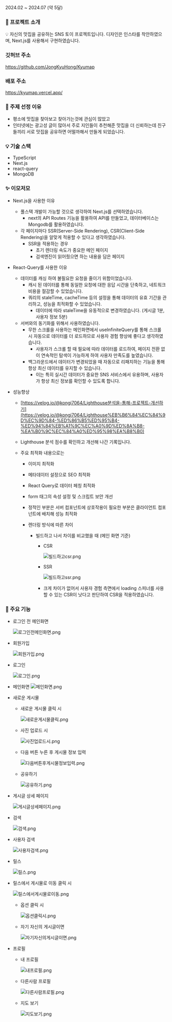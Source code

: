 2024.02 ~ 2024.07 (약 5달)

### 🎉 프로젝트 소개

<aside>
💡 자신의 맛집을 공유하는 SNS 토이 프로젝트입니다.
디자인은 인스타를 착안하였으며, Next.js를 사용해서 구현하였습니다.

</aside>

### 깃허브 주소

https://github.com/JongKyuHong/Kyumap

### 배포 주소

https://kyumap.vercel.app/

### 🎨 주제 선정 이유

- 평소에 맛집을 찾아보고 찾아가는것에 관심이 많았고
- 인터넷에는 광고성 글이 많아서 주로 지인들이 추천해준 맛집을 더 신뢰하는데 친구들끼리 서로 맛집을 공유하면 어떨까해서 만들게 되었습니다.

### 💡 기술 스택

- TypeScript
- Next.js
- react-query
- MongoDB

### ✨ 이모저모

- Next.js을 사용한 이유
  - 풀스택 개발이 가능할 것으로 생각하여 Next.js를 선택하였습니다.
    - next의 API Routes 기능을 활용하여 API를 만들었고, 데이터베이스는 Mongodb를 활용하였습니다.
  - 각 페이지마다 SSR(Server-Side Rendering), CSR(Client-Side Rendering)을 알맞게 적용할 수 있다고 생각하였습니다.
    - SSR을 적용하는 경우
      - 초기 렌더링 속도가 중요한 메인 페이지
      - 검색엔진이 읽어줬으면 하는 내용을 담은 페이지
- React-Query를 사용한 이유
  - 데이터를 캐싱 하여 불필요한 요청을 줄이기 위함이었습니다.
    - 캐시 된 데이터를 통해 동일한 요청에 대한 응답 시간을 단축하고, 네트워크 비용을 절감할 수 있었습니다.
    - 쿼리의 staleTime, cacheTime 등의 설정을 통해 데이터의 유효 기간을 관리하고, 성능을 최적화할 수 있었습니다.
      - 데이터에 따라 staleTime을 유동적으로 변경하였습니다. (게시글 1분, 사용자 정보 5분)
  - 서버와의 동기화를 위해서 사용하였습니다.
    - 무한 스크롤을 사용하는 메인화면에서 useInfiniteQuery를 통해 스크롤 시 자동으로 데이터를 더 로드하므로 사용자 경험 향상에 좋다고 생각하였습니다.
      - 사용자가 스크롤 할 때 필요에 따라 데이터를 로드하여, 페이지 전환 없이 연속적인 탐색이 가능하게 하여 사용자 만족도를 높였습니다.
    - 백그라운드에서 데이터가 변경되었을 때 자동으로 리패치하는 기능을 통해 항상 최신 데이터를 유지할 수 있습니다.
      - 이는 특히 실시간 데이터가 중요한 SNS 서비스에서 유용하며, 사용자가 항상 최신 정보를 확인할 수 있도록 합니다.
- 성능향상

  - [https://velog.io/@kongi7064/Lighthouse분석을-통해-프로젝트-개선하기](https://velog.io/@kongi7064/Lighthouse%EB%B6%84%EC%84%9D%EC%9D%84-%ED%86%B5%ED%95%B4-%ED%94%84%EB%A1%9C%EC%A0%9D%ED%8A%B8-%EA%B0%9C%EC%84%A0%ED%95%98%EA%B8%B0)
  - Lighthouse 분석 점수를 확인하고 개선해 나간 기록입니다.
  - 주요 최적화 내용으로는

    - 이미지 최적화
    - 메타데이터 설정으로 SEO 최적화
    - React Query로 데이터 페칭 최적화
    - form 태그의 속성 설정 및 스크립트 보안 개선
    - 정적인 부분은 서버 컴포넌트에 상호작용이 필요한 부분은 클라이언트 컴포넌트에 배치해 성능 최적화
    - 렌더링 방식에 따른 차이

      - 빌드하고 나서 차이를 비교했을 때 (메인 화면 기준)

        - CSR

          ![빌드하고csr.png](/kyumap/public/빌드하고csr.png)

        - SSR

          ![빌드하고ssr.png](/kyumap/public/빌드하고ssr.png)

        - 크게 차이가 없어서 사용자 경험 측면에서 loading 스피너를 사용할 수 있는 CSR이 낫다고 판단하여 CSR을 적용하였습니다.

### 📌 주요 기능

- 로그인 전 메인화면

  ![로그인전메인화면.png](/kyumap/public/로그인전메인화면.png)

- 회원가입

  ![회원가입.png](/kyumap/public/회원가입.png)

- 로그인

  ![로그인.png](/kyumap/public/로그인.png)

- 메인화면
  ![메인화면.png](/kyumap/public/메인화면.png)

- 새로운 게시물

  - 새로운 게시물 클릭 시

    ![새로운게시물클릭.png](/kyumap/public/새로운게시물클릭.png)

  - 사진 업로드 시

    ![사진업로드시.png](/kyumap/public/사진업로드시.png)

  - 다음 버튼 누른 후 게시물 정보 입력

    ![다음버튼후게시물정보입력.png](/kyumap/public/다음버튼후게시물정보입력.png)

  - 공유하기

    ![공유하기.png](/kyumap/public/공유하기.png)

- 게시글 상세 페이지

  ![게시글상세페이지.png](/kyumap/public/게시글상세페이지.png)

- 검색

  ![검색.png](/kyumap/public/검색.png)

- 사용자 검색

  ![사용자검색.png](/kyumap/public/사용자검색.png)

- 릴스

  ![릴스.png](/kyumap/public/릴스.png)

- 릴스에서 게시물로 이동 클릭 시

  ![릴스에서게시물로이동.png](/kyumap/public/릴스에서게시물로이동.png)

  - 옵션 클릭 시

    ![옵션클릭시.png](/kyumap/public/옵션클릭시.png)

  - 자기 자신의 게시글이면

    ![자기자신의게시글이면.png](/kyumap/public/자기자신의게시글이면.png)

- 프로필

  - 내 프로필

    ![내프로필.png](/kyumap/public/내프로필.png)

  - 다른사람 프로필

    ![다른사람프로필.png](/kyumap/public/다른사람프로필.png)

  - 지도 보기

    ![지도보기.png](/kyumap/public/지도보기.png)
